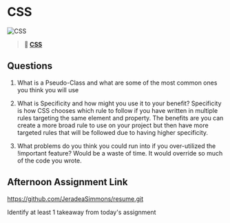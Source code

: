 # CSS

![CSS](https://bcw.blob.core.windows.net/public/cssUnit/1411879719053976)

> **📖 [CSS](https://codeworksacademy.com/fs-student-guide/resources/wk1/03-CSS)**

## Questions

1. What is a Pseudo-Class and what are some of the most common ones you think you will use

2. What is Specificity and how might you use it to your benefit?
   Specificity is how CSS chooses which rule to follow if you have written in multiple rules targeting the same element and property. The benefits are you can 
   create a more broad rule to use on your project but then have more targeted rules that will be followed due to having higher specificity.

3. What problems do you think you could run into if you over-utilized the !important feature?
   Would be a waste of time. It would override so much of the code you wrote. 
## Afternoon Assignment Link

https://github.com/JeradeaSimmons/resume.git

Identify at least 1 takeaway from today's assignment
